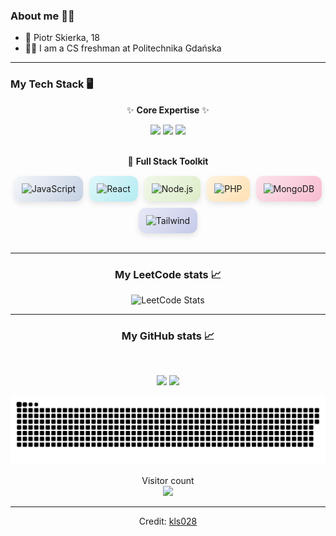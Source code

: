 

<!--
**kls028/kls028** is a ✨ _special_ ✨ repository because its `README.md` (this file) appears on your GitHub profile.

Here are some ideas to get you started:

- 🔭 I’m currently working on ...
- 🌱 I’m currently learning ...
- 👯 I’m looking to collaborate on ...
- 🤔 I’m looking for help with ...
- 💬 Ask me about ...
- 📫 How to reach me: ...
- 😄 Pronouns: ...
- ⚡ Fun fact: ...
-->


### About me 👨‍💻






- 🌱 Piotr Skierka, 18
- 👨‍🎓 I am a CS freshman at Politechnika Gdańska


<hr/>

### My Tech Stack 🖥️

<div align="center">

✨ **Core Expertise** ✨  
<div>
  <img src="https://img.shields.io/badge/C++-00599C?style=for-the-badge&logo=c%2B%2B&logoColor=white&logoWidth=30" height="40">
  <img src="https://img.shields.io/badge/C-27338e?style=for-the-badge&logo=c&logoColor=white" height="40"> 
  <img src="https://img.shields.io/badge/Python-3776AB?style=for-the-badge&logo=python&logoColor=white" height="40">
</div>

<br>

🚀 **Full Stack Toolkit**  
<div style="display: flex; flex-wrap: wrap; justify-content: center; gap: 10px; margin-top: 15px;">
  <div style="background: linear-gradient(135deg, #f5f7fa 0%, #c3cfe2 100%); padding: 12px; border-radius: 12px; box-shadow: 0 4px 8px rgba(0,0,0,0.1);">
    <img src="https://img.shields.io/badge/JavaScript-ES6+-F7DF1E?style=flat-square&logo=javascript&logoColor=black" alt="JavaScript">
  </div>
  <div style="background: linear-gradient(135deg, #e0f7fa 0%, #b2ebf2 100%); padding: 12px; border-radius: 12px; box-shadow: 0 4px 8px rgba(0,0,0,0.1);">
    <img src="https://img.shields.io/badge/React-61DAFB?style=flat-square&logo=react&logoColor=black" alt="React">
  </div>
  <div style="background: linear-gradient(135deg, #f1f8e9 0%, #dcedc8 100%); padding: 12px; border-radius: 12px; box-shadow: 0 4px 8px rgba(0,0,0,0.1);">
    <img src="https://img.shields.io/badge/Node.js-339933?style=flat-square&logo=nodedotjs&logoColor=white" alt="Node.js">
  </div>
  <div style="background: linear-gradient(135deg, #fff3e0 0%, #ffe0b2 100%); padding: 12px; border-radius: 12px; box-shadow: 0 4px 8px rgba(0,0,0,0.1);">
    <img src="https://img.shields.io/badge/PHP-777BB4?style=flat-square&logo=php&logoColor=white" alt="PHP">
  </div>
  <div style="background: linear-gradient(135deg, #fce4ec 0%, #f8bbd0 100%); padding: 12px; border-radius: 12px; box-shadow: 0 4px 8px rgba(0,0,0,0.1);">
    <img src="https://img.shields.io/badge/MongoDB-47A248?style=flat-square&logo=mongodb&logoColor=white" alt="MongoDB">
  </div>
  <div style="background: linear-gradient(135deg, #e8eaf6 0%, #c5cae9 100%); padding: 12px; border-radius: 12px; box-shadow: 0 4px 8px rgba(0,0,0,0.1);">
    <img src="https://img.shields.io/badge/Tailwind_CSS-38B2AC?style=flat-square&logo=tailwind-css&logoColor=white" alt="Tailwind">
  </div>
</div>

<br>

<hr/>

### My LeetCode stats 📈
![LeetCode Stats](https://leetcard.jacoblin.cool/kls028?theme=dark&font=Mukta&ext=heatmap)

<hr/>

### My GitHub stats 📈

<br/>
<p align="center">
    <img style="height:10rem;" src="https://github-readme-stats.vercel.app/api?username=kls028&bg_color=30,e96443,904e95&title_color=fff&text_color=fff&show_icons=true&theme=radical" />
    <img style="height:10rem;" src="https://github-readme-streak-stats.herokuapp.com/?user=kls028&theme=radical&show_icons=true&border=e4e2e2" />
</p>

<div align="center">
    <picture align="center">
      <source media="(prefers-color-scheme: dark)" srcset="https://raw.githubusercontent.com/Niefee/niefee/master/assets/github-contribution-grid-snake.svg">
      <source media="(prefers-color-scheme: light)" srcset="https://raw.githubusercontent.com/Niefee/niefee/master/assets/github-contribution-grid-snake.svg">
      <img alt="github contribution grid snake animation" src="https://raw.githubusercontent.com/Niefee/niefee/master/assets/github-contribution-grid-snake.svg">
    </picture>
</div>


<p align="center"> 
  <div align="center">Visitor count</div>
  <div align="center">
    <img src="https://profile-counter.glitch.me/kls028/count.svg"/>
  </div> 
</p>

------

Credit: [kls028](https://github.com/kls028)
